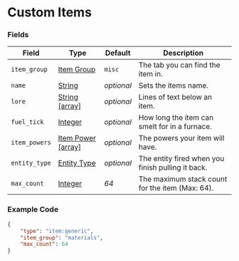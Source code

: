 # Custom Items

### Fields

   Field   | Type | Default | Description
-----------|------|---------|-------------
`item_group`| [Item Group](../../data_types/item_groups) | `misc` | The tab you can find the item in.
`name` | [String](../../data_types/string) | *optional* | Sets the items name.
`lore` | [String [array]](../submodules/apoli-docs/docs/data_types/string.md) | *optional* | Lines of text below an item.
`fuel_tick` | [Integer](../submodules/apoli-docs/docs/data_types/integer.md) | *optional* | How long the item can smelt for in a furnace.
`item_powers` | [Item Power [array]]() | *optional* | The powers your item will have.
`entity_type` | [Entity Type](../submodules/apoli-docs/docs/data_types/integer.md) | *optional* | The entity fired when you finish pulling it back.
`max_count` | [Integer](../submodules/apoli-docs/docs/data_types/integer.md) | *64* | The maximum stack count for the item (Max: 64).

### Example Code

```json
{
	"type": "item:generic",
	"item_group": "materials",
	"max_count": 64
}
```
